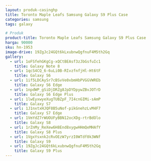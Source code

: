 ```yaml
---
layout: produk-casinghp
title: Toronto Maple Leafs Samsung Galaxy S9 Plus Case
categories: samsung
tags: galaxy

# Produk
product-title: Toronto Maple Leafs Samsung Galaxy S9 Plus Case
harga: 90000
sku: hn-1953
image-drive: 19ZgJc24GQt6kLxubnwQgfnuF4M5th2Gq
gallery:
  - url: 1oFSfehGKgCg-xQCtBEAsf3zJbGsfuIc1
    title: Galaxy Note 8
  - url: 1qcS4CQ_6-6uLi0B-RIvzfnfjHl-Ht6tF
    title: Galaxy S6
  - url: 1if5LDCAySr7cBSvVe0xbmHbPVGGVWREb
    title: Galaxy S6 Edge
  - url: 1npdWP_gSiDjDRZg8JpDYDpywZBvJOTrD
    title: Galaxy S6 Edge Plus
  - url: 1lwEyxwyeXugTUBZpF_7I4cnGIMi-sAmP
    title: Galaxy S7
  - url: 1J1nxtxHJQF8B5uNof-pikGnehzLvM4F7
    title: Galaxy S7 Edge
  - url: 1VmYdZ7rWUOUFyBBN12ocXDg-rtrBdOlo
    title: Galaxy S8
  - url: 1rZnMy_ReXew6H8End8xygwHHmQeMHAfY
    title: Galaxy S8 Plus
  - url: 1VgxYsxnk2cRvOEzW7yrzI0WTdf0k3WNf
    title: Galaxy S9
  - url: 19ZgJc24GQt6kLxubnwQgfnuF4M5th2Gq
    title: Galaxy S9 Plus
---
```

